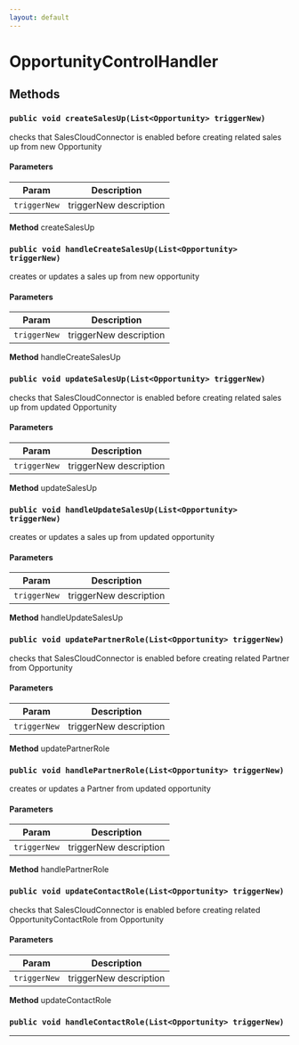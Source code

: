 ```yaml
---
layout: default
---
```

# OpportunityControlHandler
## Methods
### `public void createSalesUp(List<Opportunity> triggerNew)`

checks that SalesCloudConnector is enabled before creating related sales up from new Opportunity

#### Parameters

|Param|Description|
|---|---|
|`triggerNew`|triggerNew description|


**Method** createSalesUp

### `public void handleCreateSalesUp(List<Opportunity> triggerNew)`

creates or updates a sales up from new opportunity

#### Parameters

|Param|Description|
|---|---|
|`triggerNew`|triggerNew description|


**Method** handleCreateSalesUp

### `public void updateSalesUp(List<Opportunity> triggerNew)`

checks that SalesCloudConnector is enabled before creating related sales up from updated Opportunity

#### Parameters

|Param|Description|
|---|---|
|`triggerNew`|triggerNew description|


**Method** updateSalesUp

### `public void handleUpdateSalesUp(List<Opportunity> triggerNew)`

creates or updates a sales up from updated opportunity

#### Parameters

|Param|Description|
|---|---|
|`triggerNew`|triggerNew description|


**Method** handleUpdateSalesUp

### `public void updatePartnerRole(List<Opportunity> triggerNew)`

checks that SalesCloudConnector is enabled before creating related Partner from Opportunity

#### Parameters

|Param|Description|
|---|---|
|`triggerNew`|triggerNew description|


**Method** updatePartnerRole

### `public void handlePartnerRole(List<Opportunity> triggerNew)`

creates or updates a Partner from updated opportunity

#### Parameters

|Param|Description|
|---|---|
|`triggerNew`|triggerNew description|


**Method** handlePartnerRole

### `public void updateContactRole(List<Opportunity> triggerNew)`

checks that SalesCloudConnector is enabled before creating related OpportunityContactRole from Opportunity

#### Parameters

|Param|Description|
|---|---|
|`triggerNew`|triggerNew description|


**Method** updateContactRole

### `public void handleContactRole(List<Opportunity> triggerNew)`
---
